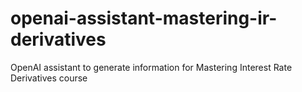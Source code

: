 # openai-assistant-mastering-ir-derivatives
OpenAI assistant to generate information for Mastering Interest Rate Derivatives course

